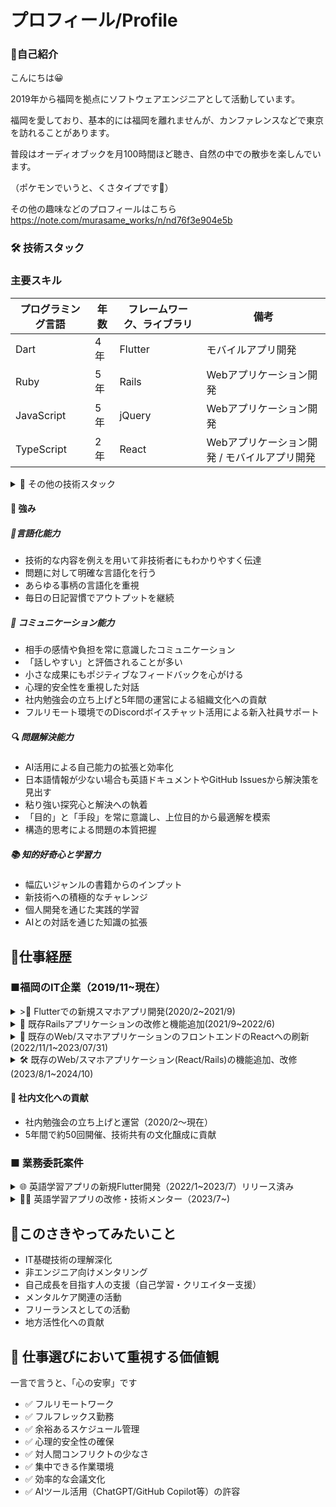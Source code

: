 # プロフィール/Profile

### 👋自己紹介
こんにちは😀

2019年から福岡を拠点にソフトウェアエンジニアとして活動しています。

福岡を愛しており、基本的には福岡を離れませんが、カンファレンスなどで東京を訪れることがあります。

普段はオーディオブックを月100時間ほど聴き、自然の中での散歩を楽しんでいます。

（ポケモンでいうと、くさタイプです🌿）

その他の趣味などのプロフィールはこちら
https://note.com/murasame_works/n/nd76f3e904e5b

 ###  🛠️ 技術スタック
 ### 主要スキル
|  プログラミング言語  |  年数  |  フレームワーク、ライブラリ  |  備考  |
| ---- | ---- | ---- | ---- |
|  Dart  |  4年  |  Flutter  |  モバイルアプリ開発  |
|  Ruby  | 5年  |  Rails  | Webアプリケーション開発   |
|  JavaScript  | 5年  |  jQuery | Webアプリケーション開発 |
|  TypeScript  | 2年  |  React | Webアプリケーション開発 / モバイルアプリ開発 |

<details><summary>📌 その他の技術スタック</summary>

|   エディタ  |  年数  |  備考  |
| ---- | ---- | ---- |
|  Visual Studio Code	  |  5年  |  主要開発ツール  |
|  RubyMine	  |  3年  |  	Ruby/Rails開発  |
|  Android Studio |  4年  |  	Flutterモバイル開発  |
|  Xcode  |  4年  |  	Flutterモバイル開発  |

|   DB  |  備考  |
| ---- | ---- |
|  MariaDB |  Rails案件で使用 |
|  PostgreSQL |  Rails案件で使用 |
|  Cloud Firestore |  副業のFlutter案件で使用 |

|   OS  |  備考  |
| ---- | ---- |
|  Windows(XP~最新) |  私的利用  |
|  Mac(Sierra~最新)  |  開発、私的使用  |

|   バージョン管理  |  年数  |
| ---- | ---- |
|  Git |  5年 |
|  GitHub |  5年 |
|  Bitbucket |  4年 |

</details>

#### 💪 強み
##### 💬言語化能力
- 技術的な内容を例えを用いて非技術者にもわかりやすく伝達
- 問題に対して明確な言語化を行う
- あらゆる事柄の言語化を重視
- 毎日の日記習慣でアウトプットを継続

##### 🤝 コミュニケーション能力
- 相手の感情や負担を常に意識したコミュニケーション
- 「話しやすい」と評価されることが多い
- 小さな成果にもポジティブなフィードバックを心がける
- 心理的安全性を重視した対話
- 社内勉強会の立ち上げと5年間の運営による組織文化への貢献
- フルリモート環境でのDiscordボイスチャット活用による新入社員サポート

##### 🔍 問題解決能力
- AI活用による自己能力の拡張と効率化
- 日本語情報が少ない場合も英語ドキュメントやGitHub Issuesから解決策を見出す
- 粘り強い探究心と解決への執着
- 「目的」と「手段」を常に意識し、上位目的から最適解を模索
- 構造的思考による問題の本質把握

##### 📚 知的好奇心と学習力
- 幅広いジャンルの書籍からのインプット
- 新技術への積極的なチャレンジ
- 個人開発を通じた実践的学習
- AIとの対話を通じた知識の拡張

## 🔭仕事経歴
### ■福岡のIT企業（2019/11~現在）
<details><summary>>📱 Flutterでの新規スマホアプリ開発(2020/2~2021/9)</summary>

#### プロジェクト概要
提供中の各サービスからのお知らせを統合して通知するアプリ。

サービスのいずれかと連携すると全サービスのお知らせが受け取れ、手動ログインなしで直接内容確認が可能。

##### [担当業務]
- FlutterとFirebaseの技術調査・導入
- アプリアイコン制作
- フロントエンド開発（Flutter）
- バックエンドAPI開発（Rails）
- テスト項目作成と実施
- リリース作業（アプリ・サーバーサイド）
- Flutter 2.0から3.0へのアップデート
- 状態管理をproviderからriverpodへ移行

##### [実績]
- 社内初のFlutterエンジニアとして、学習から開発・リリースまで担当
- 日本語情報が少ない中、英語ドキュメントやGitHubの情報を活用して問題解決
- デザイナー不在のためアプリアイコン制作も担当

##### ［開発環境］
- DB：MariaDB
- 言語：Dart、Ruby
- フレームワーク：Flutter、Rails、React
- その他：Docker、AWS(S3)、Firebase Dynamic Links、Firebase Crashlytics、Firebase Cloud Messaging

##### ［メンバー構成／役割］ 
2~3人/メンバー
</details>


<details><summary>🚀 既存Railsアプリケーションの改修と機能追加(2021/9~2022/6)</summary>
 
##### [担当業務]
- 機能追加と改善
- バグ修正
- 総合テスト

##### [実績]
- データの一括複製機能（DelayedJob使用）
年度をまたいだデータ作成の手間を大幅に削減

##### ［環境・構成］
- DB：MariaDB
- 言語：JavaScript、Ruby
- フレームワーク：Bootstrap3、Backbone.js、Rails
- その他：Docker、AWS EC2

##### ［メンバー構成／役割］ 
最大6人/メンバー

今年度のデータを一括複製する機能を開発し、ユーザーの年度を跨いだ似たようなデータの作成の手間を減らした

</details>

<details><summary>🔄 既存のWeb/スマホアプリケーションのフロントエンドのReactへの刷新(2022/11/1~2023/07/31)</summary>
 
##### [担当業務]
- Backbone.jsからReactへのフロントエンド刷新
- Cordovaのアップデート作業(iOS/Android)
- 総合テストの実施

##### [実績]
- リリース不可能だったCordovaアプリのメジャーバージョン2段階アップデート実施
- Flutterで得たモバイル開発知識を活用
- React Hooksを使用した状態管理の導入

##### ［メンバー構成／役割］ 
3~5人/メンバー

##### ［環境・構成］
- DB：PostgreSQL
- 言語：TypeScript、Ruby
- フレームワーク：Cordova、Backbone.js、React、Rails
- その他：Docker、AWS(EC2/S3/RDS/Amazon SNS/CloudWatch)
</details>

<details><summary>🛠️ 既存のWeb/スマホアプリケーション(React/Rails)の機能追加、改修(2023/8/1~2024/10)</summary>

##### [担当業務]
- 機能追加と改善
- バグ修正
- 総合テスト・リリース作業（サーバ/スマホアプリ）
- プロジェクトリーダー(2024/3~2024/10)
  - 進捗報告、チーム会議進行、経営層との打ち合わせ
  - 要件定義、設計

#### [実績] 開発事例
- CSVでの一括ダウンロード機能
- Excelファイルの取込機能(Roo使用)
- テストデータ（seedファイル）改善
- ActionCable、Sidekiq、Redisを用いたリアルタイム通信機能
- rubocop関連の改善（約3000件の警告対応、rubocop-rspec/railsの導入）

#### [特記事項]
- 2024/3に前任リーダーの突然の退職に伴い、リーダーポジションを引継ぎ
- 慣れない立場でも安定した開発・運用を実現
- 予定通りの新機能リリースを完遂

##### ［メンバー構成／役割］ 
最大４人/メンバー(2024/3〜2024/10 リーダー)

##### ［環境・構成］
- DB：PostgreSQL
- 言語：TypeScript、Ruby
- フレームワーク：Cordova、React、Rails
- その他：Docker、AWS(EC2/S3/RDS/Amazon SNS/CloudWatch)

</details>

#### 📝 社内文化への貢献
- 社内勉強会の立ち上げと運営（2020/2〜現在）
- 5年間で約50回開催、技術共有の文化醸成に貢献

### ■ 業務委託案件
<details><summary>🌐 英語学習アプリの新規Flutter開発（2022/1~2023/7）リリース済み</summary>

クライアント: 非エンジニア

#### [主な機能]
- OCR（撮影した写真からテキスト抽出して学習）
- Speech to Text（発話した英単語の背景色変化）
- Text to Speech（読み上げ英単語の背景色変化）

#### [担当業務]
- アプリ開発全般（仕様検討、実装、CI/CD環境構築）
- Firebaseバックエンド構築
- 技術顧問的役割（クライアントへの技術アドバイス）

#### [実績]
- 動作不十分だった既存コードの再構築を提案・実行
- OS依存機能（音声認識/テキスト読み上げ）の実装
- CI/CDの自動化によるクライアントの継続的確認環境構築
- クライアントとの定期ミーティングによる要件の明確化
- 技術的内容の分かりやすい説明（図解・デモ活用）
- 言語化能力についてクライアントから高評価

##### ［環境・構成］
- DB:Firebase Firestore
- 言語 Dart
- フレームワーク: Flutter
- その他:Codemagic、deploygate、Firebase Authentication、Cloud Firestore

##### ［メンバー構成／役割］ 
1人/開発担当
</details>

<details><summary>👨‍🏫 英語学習アプリの改修・技術メンター（2023/7~)</summary>
 
##### [担当業務]
- 非エンジニアクライアントへの技術的サポート・相談
- 必要に応じたアプリケーション改修

</details>

## 👀このさきやってみたいこと
- IT基礎技術の理解深化
- 非エンジニア向けメンタリング
- 自己成長を目指す人の支援（自己学習・クリエイター支援）
- メンタルケア関連の活動
- フリーランスとしての活動
- 地方活性化への貢献

## 🧘 仕事選びにおいて重視する価値観
一言で言うと、「心の安寧」です

- ✅ フルリモートワーク
- ✅ フルフレックス勤務
- ✅ 余裕あるスケジュール管理
- ✅ 心理的安全性の確保
- ✅ 対人間コンフリクトの少なさ
- ✅ 集中できる作業環境
- ✅ 効率的な会議文化
- ✅ AIツール活用（ChatGPT/GitHub Copilot等）の許容

</details>
